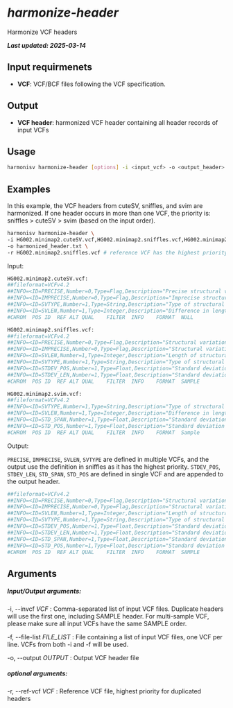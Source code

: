 # *harmonize-header*

Harmonize VCF headers

***Last updated: 2025-03-14***

## Input requirmenets
- **VCF**: VCF/BCF files following the VCF specification.


## Output
- **VCF header**: harmonized VCF header containing all header records of input VCFs


## Usage

``` bash
harmonisv harmonize-header [options] -i <input_vcf> -o <output_header> 
```

## Examples

In this example, the VCF headers from cuteSV, sniffles, and svim are harmonized. If one header occurs in more than one VCF, the priority is: sniffles > cuteSV > svim (based on the input order).

``` bash
harmonisv harmonize-header \
-i HG002.minimap2.cuteSV.vcf,HG002.minimap2.sniffles.vcf,HG002.minimap2.svim.vcf \
-o harmonized_header.txt \
-r HG002.minimap2.sniffles.vcf # reference VCF has the highest priority
```

Input:
``` bash
HG002.minimap2.cuteSV.vcf:
##fileformat=VCFv4.2
##INFO=<ID=PRECISE,Number=0,Type=Flag,Description="Precise structural variant">
##INFO=<ID=IMPRECISE,Number=0,Type=Flag,Description="Imprecise structural variant">
##INFO=<ID=SVTYPE,Number=1,Type=String,Description="Type of structural variant">
##INFO=<ID=SVLEN,Number=1,Type=Integer,Description="Difference in length between REF and ALT alleles">
#CHROM	POS	ID	REF	ALT	QUAL	FILTER	INFO	FORMAT	NULL

HG002.minimap2.sniffles.vcf:
##fileformat=VCFv4.2
##INFO=<ID=PRECISE,Number=0,Type=Flag,Description="Structural variation with precise breakpoints">
##INFO=<ID=IMPRECISE,Number=0,Type=Flag,Description="Structural variation with imprecise breakpoints">
##INFO=<ID=SVLEN,Number=1,Type=Integer,Description="Length of structural variation">
##INFO=<ID=SVTYPE,Number=1,Type=String,Description="Type of structural variation">
##INFO=<ID=STDEV_POS,Number=1,Type=Float,Description="Standard deviation of structural variation start position">
##INFO=<ID=STDEV_LEN,Number=1,Type=Float,Description="Standard deviation of structural variation length">
#CHROM	POS	ID	REF	ALT	QUAL	FILTER	INFO	FORMAT	SAMPLE

HG002.minimap2.svim.vcf:
##fileformat=VCFv4.2
##INFO=<ID=SVTYPE,Number=1,Type=String,Description="Type of structural variant">
##INFO=<ID=SVLEN,Number=1,Type=Integer,Description="Difference in length between REF and ALT alleles">
##INFO=<ID=STD_SPAN,Number=1,Type=Float,Description="Standard deviation in span of merged SV signatures">
##INFO=<ID=STD_POS,Number=1,Type=Float,Description="Standard deviation in position of merged SV signatures">
#CHROM	POS	ID	REF	ALT	QUAL	FILTER	INFO	FORMAT	Sample
```

Output:

`PRECISE`, `IMPRECISE`, `SVLEN`, `SVTYPE` are defined in multiple VCFs, and the output use the definition in sniffles as it has the highest priority. `STDEV_POS`, `STDEV_LEN`, `STD_SPAN`, `STD_POS` are defined in single VCF and are appended to the output header.

``` bash
##fileformat=VCFv4.2
##INFO=<ID=PRECISE,Number=0,Type=Flag,Description="Structural variation with precise breakpoints">
##INFO=<ID=IMPRECISE,Number=0,Type=Flag,Description="Structural variation with imprecise breakpoints">
##INFO=<ID=SVLEN,Number=1,Type=Integer,Description="Length of structural variation">
##INFO=<ID=SVTYPE,Number=1,Type=String,Description="Type of structural variation">
##INFO=<ID=STDEV_POS,Number=1,Type=Float,Description="Standard deviation of structural variation start position">
##INFO=<ID=STDEV_LEN,Number=1,Type=Float,Description="Standard deviation of structural variation length">
##INFO=<ID=STD_SPAN,Number=1,Type=Float,Description="Standard deviation in span of merged SV signatures">
##INFO=<ID=STD_POS,Number=1,Type=Float,Description="Standard deviation in position of merged SV signatures">
#CHROM	POS	ID	REF	ALT	QUAL	FILTER	INFO	FORMAT	SAMPLE
```

## Arguments

##### Input/Output arguments:
-i, --invcf *VCF*
:   Comma-separated list of input VCF files. Duplicate headers will use the first one, including SAMPLE header. For multi-sample VCF, please make sure all input VCFs have the same SAMPLE order.
  
-f, --file-list *FILE_LIST*
:   File containing a list of input VCF files, one VCF per line. VCFs from both -i and -f will be used.

-o, --output *OUTPUT*
:   Output VCF header file

##### optional arguments:
-r, --ref-vcf *VCF*
:   Reference VCF file, highest priority for duplicated headers
